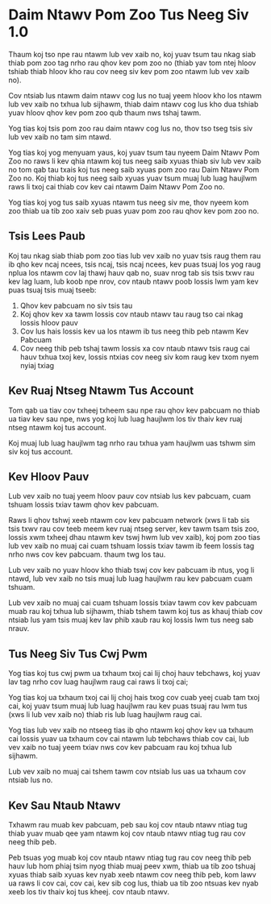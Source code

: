 # Daim Ntawv Pom Zoo Tus Neeg Siv 1.0

Thaum koj tso npe rau ntawm lub vev xaib no, koj yuav tsum tau nkag siab thiab pom zoo tag nrho rau qhov kev pom zoo no (thiab yav tom ntej hloov tshiab thiab hloov kho rau cov neeg siv kev pom zoo ntawm lub vev xaib no).

Cov ntsiab lus ntawm daim ntawv cog lus no tuaj yeem hloov kho los ntawm lub vev xaib no txhua lub sijhawm, thiab daim ntawv cog lus kho dua tshiab yuav hloov qhov kev pom zoo qub thaum nws tshaj tawm.

Yog tias koj tsis pom zoo rau daim ntawv cog lus no, thov tso tseg tsis siv lub vev xaib no tam sim ntawd.

Yog tias koj yog menyuam yaus, koj yuav tsum tau nyeem Daim Ntawv Pom Zoo no raws li kev qhia ntawm koj tus neeg saib xyuas thiab siv lub vev xaib no tom qab tau txais koj tus neeg saib xyuas pom zoo rau Daim Ntawv Pom Zoo no. Koj thiab koj tus neeg saib xyuas yuav tsum muaj lub luag haujlwm raws li txoj cai thiab cov kev cai ntawm Daim Ntawv Pom Zoo no.

Yog tias koj yog tus saib xyuas ntawm tus neeg siv me, thov nyeem kom zoo thiab ua tib zoo xaiv seb puas yuav pom zoo rau qhov kev pom zoo no.

## Tsis Lees Paub

Koj tau nkag siab thiab pom zoo tias lub vev xaib no yuav tsis raug them rau ib qho kev ncaj ncees, tsis ncaj, tsis ncaj ncees, kev puas tsuaj los yog raug nplua los ntawm cov laj thawj hauv qab no, suav nrog tab sis tsis txwv rau kev lag luam, lub koob npe nrov, cov ntaub ntawv poob lossis lwm yam kev puas tsuaj tsis muaj tseeb:

1. Qhov kev pabcuam no siv tsis tau
1. Koj qhov kev xa tawm lossis cov ntaub ntawv tau raug tso cai nkag lossis hloov pauv
1. Cov lus hais lossis kev ua los ntawm ib tus neeg thib peb ntawm Kev Pabcuam
1. Cov neeg thib peb tshaj tawm lossis xa cov ntaub ntawv tsis raug cai hauv txhua txoj kev, lossis ntxias cov neeg siv kom raug kev txom nyem nyiaj txiag

## Kev Ruaj Ntseg Ntawm Tus Account

Tom qab ua tiav cov txheej txheem sau npe rau qhov kev pabcuam no thiab ua tiav kev sau npe, nws yog koj lub luag haujlwm los tiv thaiv kev ruaj ntseg ntawm koj tus account.

Koj muaj lub luag haujlwm tag nrho rau txhua yam haujlwm uas tshwm sim siv koj tus account.

## Kev Hloov Pauv

Lub vev xaib no tuaj yeem hloov pauv cov ntsiab lus kev pabcuam, cuam tshuam lossis txiav tawm qhov kev pabcuam.

Raws li qhov tshwj xeeb ntawm cov kev pabcuam network (xws li tab sis tsis txwv rau cov teeb meem kev ruaj ntseg server, kev tawm tsam tsis zoo, lossis xwm txheej dhau ntawm kev tswj hwm lub vev xaib), koj pom zoo tias lub vev xaib no muaj cai cuam tshuam lossis txiav tawm ib feem lossis tag nrho nws cov kev pabcuam. thaum twg los tau.

Lub vev xaib no yuav hloov kho thiab tswj cov kev pabcuam ib ntus, yog li ntawd, lub vev xaib no tsis muaj lub luag haujlwm rau kev pabcuam cuam tshuam.

Lub vev xaib no muaj cai cuam tshuam lossis txiav tawm cov kev pabcuam muab rau koj txhua lub sijhawm, thiab tshem tawm koj tus as khauj thiab cov ntsiab lus yam tsis muaj kev lav phib xaub rau koj lossis lwm tus neeg sab nrauv.

## Tus Neeg Siv Tus Cwj Pwm

Yog tias koj tus cwj pwm ua txhaum txoj cai lij choj hauv tebchaws, koj yuav lav tag nrho cov luag haujlwm raug cai raws li txoj cai;

Yog tias koj ua txhaum txoj cai lij choj hais txog cov cuab yeej cuab tam txoj cai, koj yuav tsum muaj lub luag haujlwm rau kev puas tsuaj rau lwm tus (xws li lub vev xaib no) thiab ris lub luag haujlwm raug cai.

Yog tias lub vev xaib no ntseeg tias ib qho ntawm koj qhov kev ua txhaum cai lossis yuav ua txhaum cov cai ntawm lub tebchaws thiab cov cai, lub vev xaib no tuaj yeem txiav nws cov kev pabcuam rau koj txhua lub sijhawm.

Lub vev xaib no muaj cai tshem tawm cov ntsiab lus uas ua txhaum cov ntsiab lus no.

## Kev Sau Ntaub Ntawv

Txhawm rau muab kev pabcuam, peb sau koj cov ntaub ntawv ntiag tug thiab yuav muab qee yam ntawm koj cov ntaub ntawv ntiag tug rau cov neeg thib peb.

Peb tsuas yog muab koj cov ntaub ntawv ntiag tug rau cov neeg thib peb hauv lub hom phiaj tsim nyog thiab muaj peev xwm, thiab ua tib zoo tshuaj xyuas thiab saib xyuas kev nyab xeeb ntawm cov neeg thib peb, kom lawv ua raws li cov cai, cov cai, kev sib cog lus, thiab ua tib zoo ntsuas kev nyab xeeb los tiv thaiv koj tus kheej. cov ntaub ntawv.